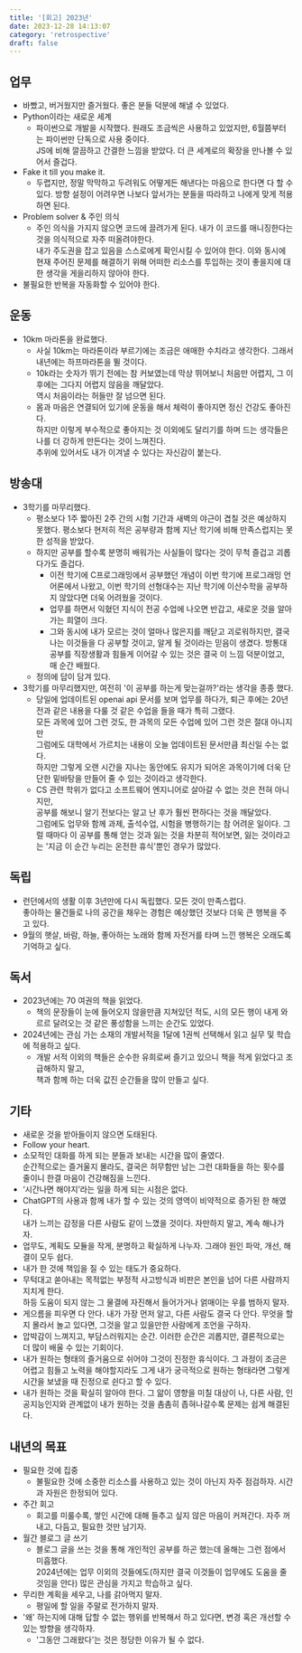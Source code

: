 ```yaml
---
title: '[회고] 2023년'
date: 2023-12-28 14:13:07
category: 'retrospective'
draft: false
---
```


##  업무
- 바빴고, 버거웠지만 즐거웠다. 좋은 분들 덕분에 해낼 수 있었다. 
- Python이라는 새로운 세계
  - 파이썬으로 개발을 시작했다. 원래도 조금씩은 사용하고 있었지만, 6월쯤부터는 파이썬만 단독으로 사용 중이다.   
  JS에 비해 깔끔하고 간결한 느낌을 받았다. 더 큰 세계로의 확장을 만나볼 수 있어서 즐겁다.
- Fake it till you make it.
  - 두렵지만, 정말 막막하고 두려워도 어떻게든 해낸다는 마음으로 한다면 다 할 수 있다. 방향 설정이 어려우면 나보다 앞서가는 분들을 따라하고 나에게 맞게 적용하면 된다.
- Problem solver & 주인 의식
  - 주인 의식을 가지지 않으면 코드에 끌려가게 된다. 내가 이 코드를 매니징한다는 것을 의식적으로 자주 떠올려야한다.   
  내가 주도권을 잡고 있음을 스스로에게 확인시킬 수 있어야 한다. 
  이와 동시에 현재 주어진 문제를 해결하기 위해 어떠한 리소스를 투입하는 것이 좋을지에 대한 생각을 게을리하지 않아야 한다.
- 불필요한 반복을 자동화할 수 있어야 한다.

## 운동
- 10km 마라톤을 완료했다. 
  - 사실 10km는 마라톤이라 부르기에는 조금은 애매한 수치라고 생각한다. 그래서 내년에는 하프마라톤을 뛸 것이다.
  - 10k라는 숫자가 뛰기 전에는 참 커보였는데 막상 뛰어보니 처음만 어렵지, 그 이후에는 그다지 어렵지 않음을 깨달았다.  
  역시 처음이라는 허들만 잘 넘으면 된다.
  - 몸과 마음은 연결되어 있기에 운동을 해서 체력이 좋아지면 정신 건강도 좋아진다.   
    하지만 이렇게 부수적으로 좋아지는 것 이외에도 달리기를 하며 드는 생각들은 나를 더 강하게 만든다는 것이 느껴진다.  
    추위에 있어서도 내가 이겨낼 수 있다는 자신감이 붙는다.

## 방송대
- 3학기를 마무리했다.
  - 평소보다 1주 짧아진 2주 간의 시험 기간과 새벽의 야근이 겹칠 것은 예상하지 못했다. 
  평소보다 현저히 적은 공부량과 함께 지난 학기에 비해 만족스럽지는 못한 성적을 받았다.
  - 하지만 공부를 할수록 분명히 배워가는 사실들이 많다는 것이 무척 즐겁고 괴롭다가도 즐겁다.
      - 이전 학기에 C프로그래밍에서 공부했던 개념이 이번 학기에 프로그래밍 언어론에서 나왔고,
      이번 학기의 선형대수는 지난 학기에 이산수학을 공부하지 않았다면 더욱 어려웠을 것이다.
      - 업무를 하면서 익혔던 지식이 전공 수업에 나오면 반갑고, 새로운 것을 알아가는 희열이 크다.
      - 그와 동시에 내가 모르는 것이 얼마나 많은지를 깨닫고 괴로워하지만, 결국 나는 이것들을 다 공부할 것이고, 알게 될 것이라는 믿음이 생겼다. 
      방통대 공부를 직장생활과 힘들게 이어갈 수 있는 것은 결국 이 느낌 덕분이었고, 매 순간 배웠다.
  - 정의에 답이 담겨 있다.  
- 3학기를 마무리했지만, 여전히 '이 공부를 하는게 맞는걸까?'라는 생각을 종종 했다. 
  - 당일에 업데이트된 openai api 문서를 보며 업무를 하다가, 퇴근 후에는 20년 전과 같은 내용을 다룰 것 같은 수업을 들을 때가 특히 그랬다.   
    모든 과목에 있어 그런 것도, 한 과목의 모든 수업에 있어 그런 것은 절대 아니지만  
    그럼에도 대학에서 가르치는 내용이 오늘 업데이트된 문서만큼 최신일 수는 없다.  
    하지만 그렇게 오랜 시간을 지나는 동안에도 유지가 되어온 과목이기에 더욱 단단한 밑바탕을 만들어 줄 수 있는 것이라고 생각한다. 
  - CS 관련 학위가 없다고 소프트웨어 엔지니어로 살아갈 수 없는 것은 전혀 아니지만,   
    공부를 해보니 알기 전보다는 알고 난 후가 훨씬 편하다는 것을 깨달았다.  
    그럼에도 업무와 함께 과제, 출석수업, 시험을 병행하기는 참 어려운 일이다.
    그럴 때마다 이 공부를 통해 얻는 것과 잃는 것을 차분히 적어보면, 잃는 것이라고는 '지금 이 순간 누리는 온전한 휴식'뿐인 경우가 많았다.  

## 독립
- 런던에서의 생활 이후 3년만에 다시 독립했다. 모든 것이 만족스럽다.  
  좋아하는 물건들로 나의 공간을 채우는 경험은 예상했던 것보다 더욱 큰 행복을 주고 있다. 
- 9월의 햇살, 바람, 하늘, 좋아하는 노래와 함께 자전거를 타며 느낀 행복은 오래도록 기억하고 싶다.

## 독서
- 2023년에는 70 여권의 책을 읽었다.
  - 책의 문장들이 눈에 들어오지 않을만큼 지쳐있던 적도, 시의 모든 행이 내게 와르르 달려오는 것 같은 풍성함을 느끼는 순간도 있었다. 
- 2024년에는 관심 가는 소재의 개발서적을 1달에 1권씩 선택해서 읽고 실무 및 학습에 적용하고 싶다. 
  - 개발 서적 이외의 책들은 순수한 유희로써 즐기고 있으니 책을 적게 읽었다고 조급해하지 말고,   
    책과 함께 하는 더욱 값진 순간들을 많이 만들고 싶다.    

## 기타
- 새로운 것을 받아들이지 않으면 도태된다.
- Follow your heart.
- 소모적인 대화를 하게 되는 분들과 보내는 시간을 많이 줄였다.  
  순간적으로는 즐거울지 몰라도, 결국은 허무함만 남는 그런 대화들을 하는 횟수를 줄이니 한결 마음이 건강해짐을 느낀다. 
- ‘시간나면 해야지’라는 일을 하게 되는 시점은 없다.
- ChatGPT의 사용과 함께 내가 할 수 있는 것의 영역이 비약적으로 증가된 한 해였다.  
  내가 느끼는 감정을 다른 사람도 같이 느꼈을 것이다. 자만하지 말고, 계속 해나가자.
- 업무도, 계획도 모듈을 작게, 분명하고 확실하게 나누자. 그래야 원인 파악, 개선, 해결이 모두 쉽다.
- 내가 한 것에 책임을 질 수 있는 태도가 중요하다.
- 무턱대고 쏟아내는 목적없는 부정적 사고방식과 비판은 본인을 넘어 다른 사람까지 지치게 한다.  
  하등 도움이 되지 않는 그 물결에 자진해서 들어가거나 얽매이는 우를 범하지 말자.
- 게으름을 피우면 다 안다. 내가 가장 먼저 알고, 다른 사람도 결국 다 안다.
무엇을 할지 몰라서 놀고 있다면, 그것을 알고 있을만한 사람에게 조언을 구하자.
- 압박감이 느껴지고, 부담스러워지는 순간. 이러한 순간은 괴롭지만, 결론적으로는 더 많이 배울 수 있는 기회이다.
- 내가 원하는 형태의 즐거움으로 쉬어야 그것이 진정한 휴식이다. 그 과정이 조금은 어렵고 힘들고 노력을 해야할지라도 그게 내가 궁극적으로 원하는 형태라면 그렇게 시간을 보냈을 때 진정으로 쉰다고 할 수 있다.
- 내가 원하는 것을 확실히 알아야 한다. 
  그 앎이 영향을 미칠 대상이 나, 다른 사람, 인공지능인지와 관계없이 내가 원하는 것을 촘촘히 좁혀나갈수록 문제는 쉽게 해결된다.
  
## 내년의 목표
- 필요한 것에 집중
  - 불필요한 것에 소중한 리소스를 사용하고 있는 것이 아닌지 자주 점검하자. 시간과 자원은 한정되어 있다. 
- 주간 회고
  - 회고를 미룰수록, 쌓인 시간에 대해 들추고 싶지 않은 마음이 커져간다. 자주 꺼내고, 다듬고, 필요한 것만 남기자. 
- 월간 블로그 글 쓰기
  - 블로그 글을 쓰는 것을 통해 개인적인 공부를 하곤 했는데 올해는 그런 점에서 미흡했다.   
    2024년에는 업무 이외의 것들에도(하지만 결국 이것들이 업무에도 도움을 줄 것임을 안다) 많은 관심을 가지고 학습하고 싶다. 
- 무리한 계획을 세우고, 나를 갉아먹지 말자. 
  - 평일에 할 일을 주말로 전가하지 말자. 
- '왜' 하는지에 대해 답할 수 없는 행위를 반복해서 하고 있다면, 변경 혹은 개선할 수 있는 방향을 생각하자. 
  - '그동안 그래왔다'는 것은 정당한 이유가 될 수 없다. 